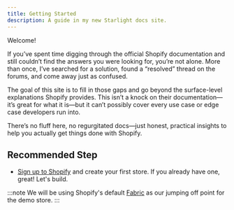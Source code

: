 ```yaml
---
title: Getting Started
description: A guide in my new Starlight docs site.
---
```


Welcome!

If you’ve spent time digging through the official Shopify documentation and still couldn’t find the answers you were looking for, you’re not alone. More than once, I’ve searched for a solution, found a “resolved” thread on the forums, and come away just as confused.

The goal of this site is to fill in those gaps and go beyond the surface-level explanations Shopify provides. This isn’t a knock on their documentation—it’s great for what it is—but it can’t possibly cover every use case or edge case developers run into.

There’s no fluff here, no regurgitated docs—just honest, practical insights to help you actually get things done with Shopify.

## Recommended Step

- [Sign up to Shopify](https://accounts.shopify.com/signup) and create your first store. If you already have one, great! Let's build.

:::note
We will be using Shopify's default [Fabric](hhttps://themes.shopify.com/themes/fabric/styles/fabric) as our jumping off point for the demo store.
:::
